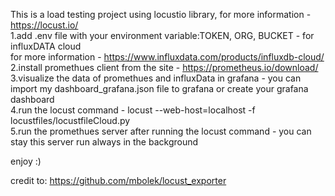 This is a load testing project using locustio library, for more information - https://locust.io/ <br />
1.add .env file with your environment variable:TOKEN, ORG, BUCKET - for influxDATA cloud <br />
for more information - https://www.influxdata.com/products/influxdb-cloud/ <br /> 
2.install promethues client from the site - https://prometheus.io/download/<br />
3.visualize the data of promethues and influxData in grafana - you can import my dashboard_grafana.json file to grafana or create your grafana dashboard<br />
4.run the locust command - locust --web-host=localhost -f locustfiles/locustfileCloud.py <br />
5.run the promethues server after running the locust command - you can stay this server run always in the background


enjoy :)

credit to: https://github.com/mbolek/locust_exporter